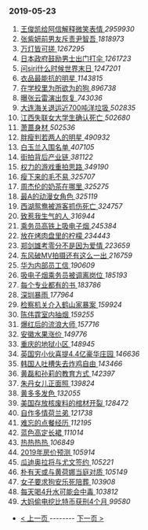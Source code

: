 ### 2019-05-23 
1. [ 王俊凯给阿信解释微笑表情 ](https://s.weibo.com/weibo?q=%23%E7%8E%8B%E4%BF%8A%E5%87%AF%E7%BB%99%E9%98%BF%E4%BF%A1%E8%A7%A3%E9%87%8A%E5%BE%AE%E7%AC%91%E8%A1%A8%E6%83%85%23&Refer=top) *2959930*
1. [ 张紫妍前男友斥责尹智吾 ](https://s.weibo.com/weibo?q=%23%E5%BC%A0%E7%B4%AB%E5%A6%8D%E5%89%8D%E7%94%B7%E5%8F%8B%E6%96%A5%E8%B4%A3%E5%B0%B9%E6%99%BA%E5%90%BE%23&Refer=top) *1818973*
1. [ 万灯皆可搓 ](https://s.weibo.com/weibo?q=%23%E4%B8%87%E7%81%AF%E7%9A%86%E5%8F%AF%E6%90%93%23&Refer=top) *1267295*
1. [ 日本政府鼓励男士出门打伞 ](https://s.weibo.com/weibo?q=%23%E6%97%A5%E6%9C%AC%E6%94%BF%E5%BA%9C%E9%BC%93%E5%8A%B1%E7%94%B7%E5%A3%AB%E5%87%BA%E9%97%A8%E6%89%93%E4%BC%9E%23&Refer=top) *1261723*
1. [ 问siri什么时候世界末日 ](https://s.weibo.com/weibo?q=%23%E9%97%AEsiri%E4%BB%80%E4%B9%88%E6%97%B6%E5%80%99%E4%B8%96%E7%95%8C%E6%9C%AB%E6%97%A5%23&Refer=top) *1247201*
1. [ 衣品最能抗的明星 ](https://s.weibo.com/weibo?q=%23%E8%A1%A3%E5%93%81%E6%9C%80%E8%83%BD%E6%8A%97%E7%9A%84%E6%98%8E%E6%98%9F%23&Refer=top) *1143815*
1. [ 在学校里为所欲为的狗 ](https://s.weibo.com/weibo?q=%23%E5%9C%A8%E5%AD%A6%E6%A0%A1%E9%87%8C%E4%B8%BA%E6%89%80%E6%AC%B2%E4%B8%BA%E7%9A%84%E7%8B%97%23&Refer=top) *896738*
1. [ 曝张云雷演出恢复 ](https://s.weibo.com/weibo?q=%23%E6%9B%9D%E5%BC%A0%E4%BA%91%E9%9B%B7%E6%BC%94%E5%87%BA%E6%81%A2%E5%A4%8D%23&Refer=top) *743036*
1. [ 大连海关退运近700吨洋垃圾 ](https://s.weibo.com/weibo?q=%23%E5%A4%A7%E8%BF%9E%E6%B5%B7%E5%85%B3%E9%80%80%E8%BF%90%E8%BF%91700%E5%90%A8%E6%B4%8B%E5%9E%83%E5%9C%BE%23&Refer=top) *502835*
1. [ 江西失联女大学生确认死亡 ](https://s.weibo.com/weibo?q=%23%E6%B1%9F%E8%A5%BF%E5%A4%B1%E8%81%94%E5%A5%B3%E5%A4%A7%E5%AD%A6%E7%94%9F%E7%A1%AE%E8%AE%A4%E6%AD%BB%E4%BA%A1%23&Refer=top) *502680*
1. [ 萧蔷身材 ](https://s.weibo.com/weibo?q=%23%E8%90%A7%E8%94%B7%E8%BA%AB%E6%9D%90%23&Refer=top) *502536*
1. [ 胖瘦判若两人的明星 ](https://s.weibo.com/weibo?q=%23%E8%83%96%E7%98%A6%E5%88%A4%E8%8B%A5%E4%B8%A4%E4%BA%BA%E7%9A%84%E6%98%8E%E6%98%9F%23&Refer=top) *490932*
1. [ 白玉兰入围名单 ](https://s.weibo.com/weibo?q=%23%E7%99%BD%E7%8E%89%E5%85%B0%E5%85%A5%E5%9B%B4%E5%90%8D%E5%8D%95%23&Refer=top) *407105*
1. [ 街拍背后产业链 ](https://s.weibo.com/weibo?q=%E8%A1%97%E6%8B%8D%E8%83%8C%E5%90%8E%E4%BA%A7%E4%B8%9A%E9%93%BE&Refer=top) *381122*
1. [ 权力的游戏重拍思路 ](https://s.weibo.com/weibo?q=%23%E6%9D%83%E5%8A%9B%E7%9A%84%E6%B8%B8%E6%88%8F%E9%87%8D%E6%8B%8D%E6%80%9D%E8%B7%AF%23&Refer=top) *349190*
1. [ 瘦下来的毛不易 ](https://s.weibo.com/weibo?q=%E7%98%A6%E4%B8%8B%E6%9D%A5%E7%9A%84%E6%AF%9B%E4%B8%8D%E6%98%93&Refer=top) *325707*
1. [ 周杰伦的奶茶在哪里 ](https://s.weibo.com/weibo?q=%E5%91%A8%E6%9D%B0%E4%BC%A6%E7%9A%84%E5%A5%B6%E8%8C%B6%E5%9C%A8%E5%93%AA%E9%87%8C&Refer=top) *325275*
1. [ 最A的动漫女角色 ](https://s.weibo.com/weibo?q=%23%E6%9C%80A%E7%9A%84%E5%8A%A8%E6%BC%AB%E5%A5%B3%E8%A7%92%E8%89%B2%23&Refer=top) *325119*
1. [ 西湖鸳鸯被游客抓伤死亡 ](https://s.weibo.com/weibo?q=%23%E8%A5%BF%E6%B9%96%E9%B8%B3%E9%B8%AF%E8%A2%AB%E6%B8%B8%E5%AE%A2%E6%8A%93%E4%BC%A4%E6%AD%BB%E4%BA%A1%23&Refer=top) *324757*
1. [ 致惹我生气的人 ](https://s.weibo.com/weibo?q=%23%E8%87%B4%E6%83%B9%E6%88%91%E7%94%9F%E6%B0%94%E7%9A%84%E4%BA%BA%23&Refer=top) *316944*
1. [ 乘务员高铁上吸电子烟 ](https://s.weibo.com/weibo?q=%23%E4%B9%98%E5%8A%A1%E5%91%98%E9%AB%98%E9%93%81%E4%B8%8A%E5%90%B8%E7%94%B5%E5%AD%90%E7%83%9F%23&Refer=top) *245384*
1. [ 放在烤肉盘里的柠檬 ](https://s.weibo.com/weibo?q=%23%E6%94%BE%E5%9C%A8%E7%83%A4%E8%82%89%E7%9B%98%E9%87%8C%E7%9A%84%E6%9F%A0%E6%AA%AC%23&Refer=top) *234443*
1. [ 郑剑雄考零分不是因为爱情 ](https://s.weibo.com/weibo?q=%E9%83%91%E5%89%91%E9%9B%84%E8%80%83%E9%9B%B6%E5%88%86%E4%B8%8D%E6%98%AF%E5%9B%A0%E4%B8%BA%E7%88%B1%E6%83%85&Refer=top) *223659*
1. [ 东风破MV拍摄还有这么一出 ](https://s.weibo.com/weibo?q=%23%E4%B8%9C%E9%A3%8E%E7%A0%B4MV%E6%8B%8D%E6%91%84%E8%BF%98%E6%9C%89%E8%BF%99%E4%B9%88%E4%B8%80%E5%87%BA%23&Refer=top) *216759*
1. [ 华为内部员工信 ](https://s.weibo.com/weibo?q=%E5%8D%8E%E4%B8%BA%E5%86%85%E9%83%A8%E5%91%98%E5%B7%A5%E4%BF%A1&Refer=top) *190609*
1. [ 吸电子烟乘务员被调离岗位 ](https://s.weibo.com/weibo?q=%E5%90%B8%E7%94%B5%E5%AD%90%E7%83%9F%E4%B9%98%E5%8A%A1%E5%91%98%E8%A2%AB%E8%B0%83%E7%A6%BB%E5%B2%97%E4%BD%8D&Refer=top) *185193*
1. [ 每个专业都有的书 ](https://s.weibo.com/weibo?q=%23%E6%AF%8F%E4%B8%AA%E4%B8%93%E4%B8%9A%E9%83%BD%E6%9C%89%E7%9A%84%E4%B9%A6%23&Refer=top) *183786*
1. [ 深圳暴雨 ](https://s.weibo.com/weibo?q=%23%E6%B7%B1%E5%9C%B3%E6%9A%B4%E9%9B%A8%23&Refer=top) *177964*
1. [ 检察机关介入鹤山家暴案 ](https://s.weibo.com/weibo?q=%E6%A3%80%E5%AF%9F%E6%9C%BA%E5%85%B3%E4%BB%8B%E5%85%A5%E9%B9%A4%E5%B1%B1%E5%AE%B6%E6%9A%B4%E6%A1%88&Refer=top) *159924*
1. [ 陈伟霆室内抽烟 ](https://s.weibo.com/weibo?q=%23%E9%99%88%E4%BC%9F%E9%9C%86%E5%AE%A4%E5%86%85%E6%8A%BD%E7%83%9F%23&Refer=top) *159255*
1. [ 爆红后的流浪大师 ](https://s.weibo.com/weibo?q=%23%E7%88%86%E7%BA%A2%E5%90%8E%E7%9A%84%E6%B5%81%E6%B5%AA%E5%A4%A7%E5%B8%88%23&Refer=top) *157716*
1. [ 安徽水果涨价 ](https://s.weibo.com/weibo?q=%23%E5%AE%89%E5%BE%BD%E6%B0%B4%E6%9E%9C%E6%B6%A8%E4%BB%B7%23&Refer=top) *149776*
1. [ 重庆的地狱小区 ](https://s.weibo.com/weibo?q=%23%E9%87%8D%E5%BA%86%E7%9A%84%E5%9C%B0%E7%8B%B1%E5%B0%8F%E5%8C%BA%23&Refer=top) *148945*
1. [ 英国穷小伙喜提4.4亿豪华庄园 ](https://s.weibo.com/weibo?q=%23%E8%8B%B1%E5%9B%BD%E7%A9%B7%E5%B0%8F%E4%BC%99%E5%96%9C%E6%8F%904.4%E4%BA%BF%E8%B1%AA%E5%8D%8E%E5%BA%84%E5%9B%AD%23&Refer=top) *146636*
1. [ 韩国人吐槽失去炸鸡自由 ](https://s.weibo.com/weibo?q=%23%E9%9F%A9%E5%9B%BD%E4%BA%BA%E5%90%90%E6%A7%BD%E5%A4%B1%E5%8E%BB%E7%82%B8%E9%B8%A1%E8%87%AA%E7%94%B1%23&Refer=top) *143466*
1. [ 黄磊和孙莉的教育方式 ](https://s.weibo.com/weibo?q=%23%E9%BB%84%E7%A3%8A%E5%92%8C%E5%AD%99%E8%8E%89%E7%9A%84%E6%95%99%E8%82%B2%E6%96%B9%E5%BC%8F%23&Refer=top) *142397*
1. [ 朱丹女儿正面照 ](https://s.weibo.com/weibo?q=%23%E6%9C%B1%E4%B8%B9%E5%A5%B3%E5%84%BF%E6%AD%A3%E9%9D%A2%E7%85%A7%23&Refer=top) *139824*
1. [ 黄多多发色 ](https://s.weibo.com/weibo?q=%23%E9%BB%84%E5%A4%9A%E5%A4%9A%E5%8F%91%E8%89%B2%23&Refer=top) *132055*
1. [ 美国存放核废料的棺材开裂 ](https://s.weibo.com/weibo?q=%23%E7%BE%8E%E5%9B%BD%E5%AD%98%E6%94%BE%E6%A0%B8%E5%BA%9F%E6%96%99%E7%9A%84%E6%A3%BA%E6%9D%90%E5%BC%80%E8%A3%82%23&Refer=top) *128472*
1. [ 自作多情荷兰弟 ](https://s.weibo.com/weibo?q=%23%E8%87%AA%E4%BD%9C%E5%A4%9A%E6%83%85%E8%8D%B7%E5%85%B0%E5%BC%9F%23&Refer=top) *121738*
1. [ 难忘的点餐经历 ](https://s.weibo.com/weibo?q=%E9%9A%BE%E5%BF%98%E7%9A%84%E7%82%B9%E9%A4%90%E7%BB%8F%E5%8E%86&Refer=top) *112195*
1. [ 蓝色高定长裙 ](https://s.weibo.com/weibo?q=%23%E8%93%9D%E8%89%B2%E9%AB%98%E5%AE%9A%E9%95%BF%E8%A3%99%23&Refer=top) *111014*
1. [ 热热热热 ](https://s.weibo.com/weibo?q=%23%E7%83%AD%E7%83%AD%E7%83%AD%E7%83%AD%23&Refer=top) *106849*
1. [ 2019年房价预测 ](https://s.weibo.com/weibo?q=2019%E5%B9%B4%E6%88%BF%E4%BB%B7%E9%A2%84%E6%B5%8B&Refer=top) *105914*
1. [ 瓜迪奥拉将与尤文签约 ](https://s.weibo.com/weibo?q=%E7%93%9C%E8%BF%AA%E5%A5%A5%E6%8B%89%E5%B0%86%E4%B8%8E%E5%B0%A4%E6%96%87%E7%AD%BE%E7%BA%A6&Refer=top) *105221*
1. [ 朴有天或与黄荷娜当庭对质 ](https://s.weibo.com/weibo?q=%23%E6%9C%B4%E6%9C%89%E5%A4%A9%E6%88%96%E4%B8%8E%E9%BB%84%E8%8D%B7%E5%A8%9C%E5%BD%93%E5%BA%AD%E5%AF%B9%E8%B4%A8%23&Refer=top) *105149*
1. [ 女子要求狗安乐死陪葬 ](https://s.weibo.com/weibo?q=%E5%A5%B3%E5%AD%90%E8%A6%81%E6%B1%82%E7%8B%97%E5%AE%89%E4%B9%90%E6%AD%BB%E9%99%AA%E8%91%AC&Refer=top) *103908*
1. [ 每天喝4升水可能会中毒 ](https://s.weibo.com/weibo?q=%23%E6%AF%8F%E5%A4%A9%E5%96%9D4%E5%8D%87%E6%B0%B4%E5%8F%AF%E8%83%BD%E4%BC%9A%E4%B8%AD%E6%AF%92%23&Refer=top) *103812*
1. [ 大妈偷电挖比特币获刑4个月 ](https://s.weibo.com/weibo?q=%23%E5%A4%A7%E5%A6%88%E5%81%B7%E7%94%B5%E6%8C%96%E6%AF%94%E7%89%B9%E5%B8%81%E8%8E%B7%E5%88%914%E4%B8%AA%E6%9C%88%23&Refer=top) *99580* 

- [ < 上一页 ](https://github.com/able8/weibo-hot-record/blob/master/2019-05-22.md) -------- [ 下一页 > ](https://github.com/able8/weibo-hot-record/blob/master/2019-05-24.md)